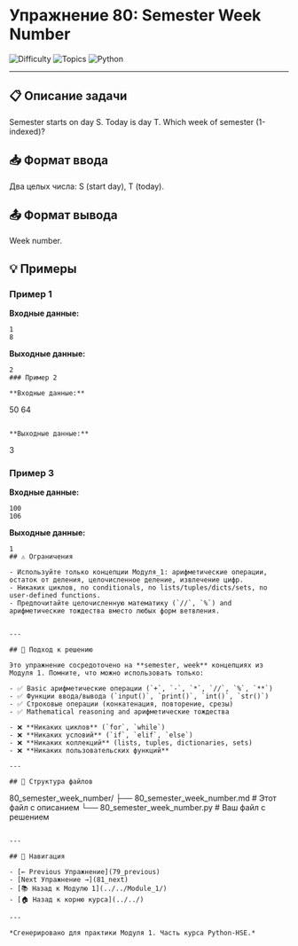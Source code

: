 # Упражнение 80: Semester Week Number

![Difficulty](https://img.shields.io/badge/Difficulty-Module%201-green)
![Topics](https://img.shields.io/badge/Topics-semester%2C%20week-blue)
![Python](https://img.shields.io/badge/Python-Module%201%20Concepts-yellow)

---

## 📋 Описание задачи

Semester starts on day S. Today is day T. Which week of semester (1-indexed)?
## 📥 Формат ввода

Два целых числа: S (start day), T (today).
## 📤 Формат вывода

Week number.
## 💡 Примеры

### Пример 1

**Входные данные:**
```
1
8
```

**Выходные данные:**
```
2
### Пример 2

**Входные данные:**
```
50
64
```

**Выходные данные:**
```
3
### Пример 3

**Входные данные:**
```
100
106
```

**Выходные данные:**
```
1
## ⚠️ Ограничения

- Используйте только концепции Модуля_1: арифметические операции, остаток от деления, целочисленное деление, извлечение цифр.
- Никаких циклов, no conditionals, no lists/tuples/dicts/sets, no user-defined functions.
- Предпочитайте целочисленную математику (`//`, `%`) and арифметические тождества вместо любых форм ветвления.


---

## 🎯 Подход к решению

Это упражнение сосредоточено на **semester, week** концепциях из Модуля 1. Помните, что можно использовать только:

- ✅ Basic арифметические операции (`+`, `-`, `*`, `//`, `%`, `**`)
- ✅ Функции ввода/вывода (`input()`, `print()`, `int()`, `str()`)
- ✅ Строковые операции (конкатенация, повторение, срезы)
- ✅ Mathematical reasoning and арифметические тождества

- ❌ **Никаких циклов** (`for`, `while`)
- ❌ **Никаких условий** (`if`, `elif`, `else`)
- ❌ **Никаких коллекций** (lists, tuples, dictionaries, sets)
- ❌ **Никаких пользовательских функций**

---

## 📁 Структура файлов
```
80_semester_week_number/
├── 80_semester_week_number.md     # Этот файл с описанием
└── 80_semester_week_number.py     # Ваш файл с решением
```

---

## 🔗 Навигация

- [← Previous Упражнение](79_previous) 
- [Next Упражнение →](81_next)
- [📚 Назад к Модулю 1](../../Module_1/)
- [🏠 Назад к корню курса](../../)

---

*Сгенерировано для практики Модуля 1. Часть курса Python-HSE.*
